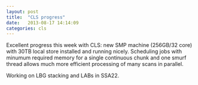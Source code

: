 ```yaml
---
layout: post
title:  "CLS progress"
date:   2013-08-17 14:14:09
categories: cls
---
```


Excellent progress this week with CLS: new SMP machine (256GB/32 core) with
30TB local store installed and running nicely. Scheduling jobs with minumum
required memory for a single continuous chunk and one smurf thread allows much
more efficient processing of many scans in parallel.

Working on LBG stacking and LABs in SSA22.
